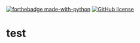 [![forthebadge made-with-python](https://upload.wikimedia.org/wikipedia/commons/7/7a/Salzburg_from_Gaisberg_big_version.jpg)](https://www.python.org/)
[![GitHub license](https://img.shields.io/github/license/Naereen/StrapDown.js.svg)](https://github.com/Naereen/StrapDown.js/blob/master/LICENSE)
# test
